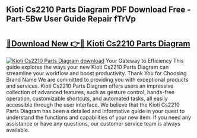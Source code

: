 ## Kioti Cs2210 Parts Diagram PDF Download Free - Part-5Bw User Guide Repair fTrVp

# <h2><a href="http://dfuoe4m.blite.top/?on=Kioti+Cs2210+Parts+Diagram">🔗Download New 👉🔴 Kioti Cs2210 Parts Diagram</a></h2>

[![Kioti Cs2210 Parts Diagram download](https://i.imgur.com/lujVjoI.png)](http://dfuoe4m.blite.top/?on=Kioti+Cs2210+Parts+Diagram)
Your Gateway to Efficiency This guide explores the ways your new Kioti Cs2210 Parts Diagram can streamline your workflow and boost productivity. Thank You for Choosing Brand Name We are committed to providing you with exceptional products and services. Kioti Cs2210 Parts Diagram offers users an impressive collection of advanced features, such as gesture control, hands-free operation, customizable shortcuts, and automated tasks, all easily accessible through the user interface. We believe that the Kioti Cs2210 Parts Diagram has been a detailed and informative guide in your quest to understand the functions and capabilities of your new item. If you need any assistance or have any questions, our customer service team is always available.
